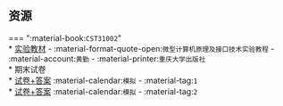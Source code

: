 ## 资源  
=== ":material-book:`CST31002`"  
    * [实验教材](http://api.xtaoa.com/api/lanzou.php?url=https://cqu-openlib.lanzout.com/iwcnS23c1lza&type=down) - :material-format-quote-open:`微型计算机原理及接口技术实验教程` - :material-account:`黄勤` - :material-printer:`重庆大学出版社`  
    * 期末试卷  
        * [试卷+答案](http://api.xtaoa.com/api/lanzou.php?url=https://cqu-openlib.lanzout.com/i5AVA23c1ojc&type=down) :material-calendar:`模拟` - :material-tag:`1`  
        * [试卷+答案](http://api.xtaoa.com/api/lanzou.php?url=https://cqu-openlib.lanzout.com/iOVve23c1opi&type=down) :material-calendar:`模拟` - :material-tag:`2`  